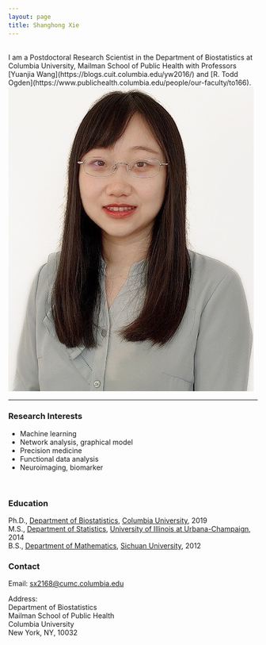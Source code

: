 ```yaml
---
layout: page
title: Shanghong Xie
---
```



<div class="container">
<div class="row">&nbsp;</div>
<div class="row">
 	<div class="col-md-6">
	I am a Postdoctoral Research Scientist in the Department of Biostatistics at Columbia University, Mailman School of Public Health with Professors [Yuanjia Wang](https://blogs.cuit.columbia.edu/yw2016/) and [R. Todd Ogden](https://www.publichealth.columbia.edu/people/our-faculty/to166).
	</div>
	<div class="col-md-3"><a class="thumb" href="#">
		<img src="assets/img/bio-photo.jpg" alt="Shanghong Xie"/></a>
	</div>

</div>
	
<hr>

</div>



### Research Interests
  * Machine learning
  * Network analysis, graphical model
  * Precision medicine
  * Functional data analysis
  * Neuroimaging, biomarker
<br/>

### Education
Ph.D., [Department of Biostatistics](https://www.publichealth.columbia.edu/academics/departments/biostatistics), [Columbia University](https://www.columbia.edu/), 2019 <br/>
M.S., [Department of Statistics](https://stat.illinois.edu/), [University of Illinois at Urbana-Champaign](https://illinois.edu/), 2014 <br/>
B.S., [Department of Mathematics](http://math.scu.edu.cn/English/About.htm), [Sichuan University](http://en.scu.edu.cn/), 2012
<br/>


### Contact
Email: sx2168@cumc.columbia.edu

Address: <br/> 
Department of Biostatistics<br/> 
Mailman School of Public Health<br/> 
Columbia University<br/> 
New York, NY, 10032

